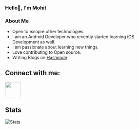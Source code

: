 ### Hello👋, I'm Mohit
### About Me
- Open to exlopre other technologies
- I am an Android Developer who recently started learning iOS Development as well.
- I am passionate about learning new things.
- Love contributing to Open source.
- Writing Blogs on [Hashnode](https://mohitmandalia.hashnode.dev/)

Connect with me:
----------------

<p>
  <a href="https://twitter.com/Mohit__M">
  <img src = "https://user-images.githubusercontent.com/36087806/147966515-315c6ade-927c-42f8-aa1b-5126e50832a0.png" width=50 height=50/>
  </a>
</p>

Stats
----------------
![Stats](https://github-readme-stats.vercel.app/api?username=mohitmandalia&show_icons=true&theme=dark)

<!--
**MohitMandalia/MohitMandalia** is a ✨ _special_ ✨ repository because its `README.md` (this file) appears on your GitHub profile.

Here are some ideas to get you started:

- 🔭 I’m currently working on ...
- 🌱 I’m currently learning ...
- 👯 I’m looking to collaborate on ...
- 🤔 I’m looking for help with ...
- 💬 Ask me about ...
- 📫 How to reach me: ...
- 😄 Pronouns: ...
- ⚡ Fun fact: ...
-->
